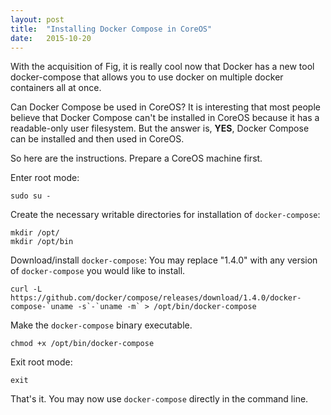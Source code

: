 ```yaml
---
layout: post
title:  "Installing Docker Compose in CoreOS"
date:   2015-10-20
---
```


<p class="intro"><span class="dropcap">W</span>ith the acquisition of Fig, it is really cool now that Docker has a new tool docker-compose that allows you to use docker on multiple docker containers all at once.</p>

Can Docker Compose be used in CoreOS?
It is interesting that most people believe that Docker Compose can't be installed in CoreOS because it has a readable-only user filesystem.
But the answer is, **YES**, Docker Compose can be installed and then used in CoreOS.

So here are the instructions.
Prepare a CoreOS machine first.

Enter root mode:

    sudo su -

Create the necessary writable directories for installation of `docker-compose`:

    mkdir /opt/
    mkdir /opt/bin

Download/install `docker-compose`:
You may replace "1.4.0" with any version of `docker-compose` you would like to install.

    curl -L https://github.com/docker/compose/releases/download/1.4.0/docker-compose-`uname -s`-`uname -m` > /opt/bin/docker-compose

Make the `docker-compose` binary executable.

    chmod +x /opt/bin/docker-compose

Exit root mode:

    exit

That's it. You may now use `docker-compose` directly in the command line.